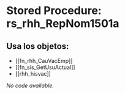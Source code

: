 # Stored Procedure: rs_rhh_RepNom1501a

## Usa los objetos:
- [[fn_rhh_CauVacEmp]]
- [[fn_sis_GetUsuActual]]
- [[rhh_hisvac]]

*No code available.*

